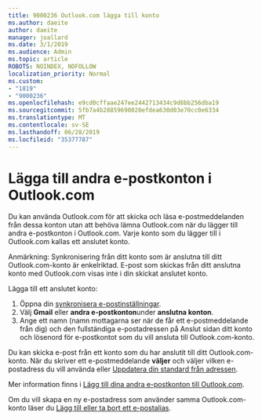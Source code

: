 ```yaml
---
title: 9000236 Outlook.com lägga till konto
ms.author: daeite
author: daeite
manager: joallard
ms.date: 3/1/2019
ms.audience: Admin
ms.topic: article
ROBOTS: NOINDEX, NOFOLLOW
localization_priority: Normal
ms.custom:
- "1819"
- "9000236"
ms.openlocfilehash: e9cd0cffaae247ee2442713434c9d8bb256dba19
ms.sourcegitcommit: 5fb7a4b28859690020efdea630d03e70cc0e6334
ms.translationtype: MT
ms.contentlocale: sv-SE
ms.lasthandoff: 06/28/2019
ms.locfileid: "35377787"
---
```

# <a name="add-your-other-email-accounts-to-outlookcom"></a>Lägga till andra e-postkonton i Outlook.com

Du kan använda Outlook.com för att skicka och läsa e-postmeddelanden från dessa konton utan att behöva lämna Outlook.com när du lägger till andra e-postkonton i Outlook.com. Varje konto som du lägger till i Outlook.com kallas ett anslutet konto.

Anmärkning: Synkronisering från ditt konto som är anslutna till ditt Outlook.com-konto är enkelriktad. E-post som skickas från ditt anslutna konto med Outlook.com visas inte i din skickat anslutet konto.

Lägga till ett anslutet konto:

1. Öppna din [synkronisera e-postinställningar](https://go.microsoft.com/fwlink/?linkid=875264).
2. Välj **Gmail** eller **andra e-postkonton**under **anslutna konton**.
3. Ange ett namn (namn mottagarna ser när de får ett e-postmeddelande från dig) och den fullständiga e-postadressen på Anslut sidan ditt konto och lösenord för e-postkontot som du vill ansluta till Outlook.com-konto.

Du kan skicka e-post från ett konto som du har anslutit till ditt Outlook.com-konto. När du skriver ett e-postmeddelande **väljer** och väljer vilken e-postadress du vill använda eller [Uppdatera din standard från adressen](https://go.microsoft.com/fwlink/?linkid=875264).

Mer information finns i [Lägg till dina andra e-postkonton till Outlook.com](https://support.office.com/article/c5224df4-5885-4e79-91ba-523aa743f0ba).

Om du vill skapa en ny e-postadress som använder samma Outlook.com-konto läser du [Lägg till eller ta bort ett e-postalias](https://support.office.com/article/459b1989-356d-40fa-a689-8f285b13f1f2).